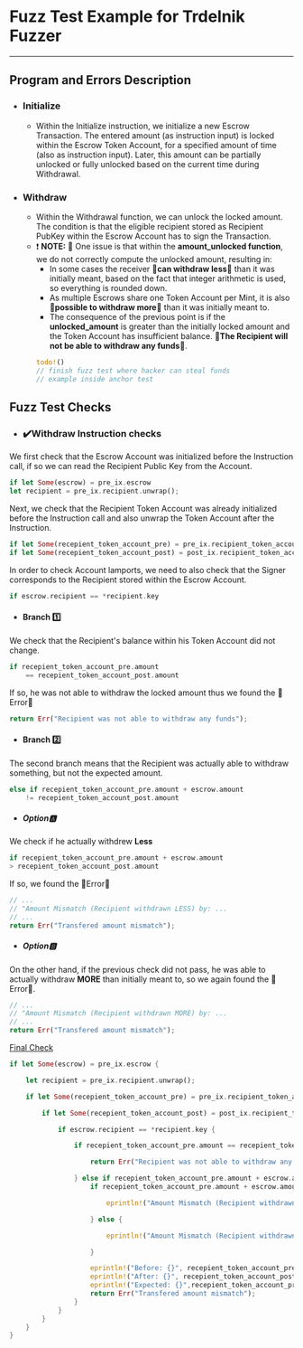 # Fuzz Test Example for Trdelnik Fuzzer

---

## Program and Errors Description

- ### Initialize
    - Within the Initialize instruction, we initialize a new Escrow Transaction. The entered amount (as instruction input) is locked within the Escrow Token Account, for a specified amount of time (also as instruction input). Later, this amount can be partially unlocked or fully unlocked based on the current time during Withdrawal.

- ### Withdraw
    - Within the Withdrawal function, we can unlock the locked amount. The condition is that the eligible recipient stored as Recipient PubKey within the Escrow Account has to sign the Transaction.
    - ❗ **NOTE:** 🐛 One issue is that within the **amount_unlocked function**, we do not correctly compute the unlocked amount, resulting in:
        - In some cases the receiver **🚨can withdraw less🚨** than it was initially meant, based on the fact that integer arithmetic is used, so everything is rounded down.
        - As multiple Escrows share one Token Account per Mint, it is also **🚨possible to withdraw more🚨** than it was initially meant to.
        - The consequence of the previous point is if the **unlocked_amount** is greater than the initially locked amount and the Token Account has insufficient balance. **🚨The Recipient will not be able to withdraw any funds🚨**.
        ```rust
        todo!()
        // finish fuzz test where hacker can steal funds
        // example inside anchor test
        ```


## Fuzz Test Checks
- ### ✔️Withdraw Instruction checks
We first check that the Escrow Account was initialized before the Instruction call, if so we can read the Recipient Public Key from the Account.
```rust
if let Some(escrow) = pre_ix.escrow
let recipient = pre_ix.recipient.unwrap();
```
Next, we check that the Recipient Token Account was already initialized before the Instruction call and also unwrap the Token Account after the Instruction.
```rust
if let Some(recepient_token_account_pre) = pre_ix.recipient_token_account
if let Some(recepient_token_account_post) = post_ix.recipient_token_account
```
In order to check Account lamports, we need to also check that the Signer corresponds to the Recipient stored within the Escrow Account.
```rust
if escrow.recipient == *recipient.key
```
- #### Branch 1️⃣
We check that the Recipient's balance within his Token Account did not change.
```rust
if recepient_token_account_pre.amount
    == recepient_token_account_post.amount
```
If so, he was not able to withdraw the locked amount thus we found the 🚨Error🚨
```rust
return Err("Recipient was not able to withdraw any funds");
```
- #### Branch 2️⃣
The second branch means that the Recipient was actually able to withdraw something, but not the expected amount.
```rust
else if recepient_token_account_pre.amount + escrow.amount
    != recepient_token_account_post.amount
```
- ##### Option🅰️
We check if he actually withdrew **Less**
```rust
if recepient_token_account_pre.amount + escrow.amount
> recepient_token_account_post.amount
```
If so, we found the 🚨Error🚨
```rust
// ...
// "Amount Mismatch (Recipient withdrawn LESS) by: ...
// ...
return Err("Transfered amount mismatch");
```
- ##### Option🅱️
On the other hand, if the previous check did not pass, he was able to actually withdraw **MORE** than initially meant to, so we again found the 🚨Error🚨.
```rust
// ...
// "Amount Mismatch (Recipient withdrawn MORE) by: ...
// ...
return Err("Transfered amount mismatch");
```
<u> Final Check </u>
```rust
if let Some(escrow) = pre_ix.escrow {

    let recipient = pre_ix.recipient.unwrap();

    if let Some(recepient_token_account_pre) = pre_ix.recipient_token_account {

        if let Some(recepient_token_account_post) = post_ix.recipient_token_account {

            if escrow.recipient == *recipient.key {

                if recepient_token_account_pre.amount == recepient_token_account_post.amount{

                    return Err("Recipient was not able to withdraw any funds");

                } else if recepient_token_account_pre.amount + escrow.amount != recepient_token_account_post.amount{
                    if recepient_token_account_pre.amount + escrow.amount > recepient_token_account_post.amount{

                        eprintln!("Amount Mismatch (Recipient withdrawn LESS) by: {}",(recepient_token_account_pre.amount + escrow.amount) - recepient_token_account_post.amount);

                    } else {

                        eprintln!("Amount Mismatch (Recipient withdrawn MORE) by: {}",recepient_token_account_post.amount - (recepient_token_account_pre.amount + escrow.amount));

                    }

                    eprintln!("Before: {}", recepient_token_account_pre.amount);
                    eprintln!("After: {}", recepient_token_account_post.amount);
                    eprintln!("Expected: {}",recepient_token_account_pre.amount + escrow.amount);
                    return Err("Transfered amount mismatch");
                }
            }
        }
    }
}
```
